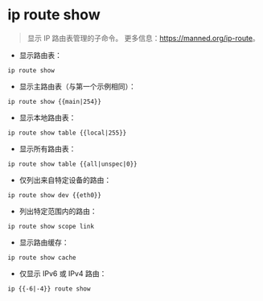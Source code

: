 # ip route show

> 显示 IP 路由表管理的子命令。
> 更多信息：<https://manned.org/ip-route>。

- 显示路由表：

`ip route show`

- 显示主路由表（与第一个示例相同）：

`ip route show {{main|254}}`

- 显示本地路由表：

`ip route show table {{local|255}}`

- 显示所有路由表：

`ip route show table {{all|unspec|0}}`

- 仅列出来自特定设备的路由：

`ip route show dev {{eth0}}`

- 列出特定范围内的路由：

`ip route show scope link`

- 显示路由缓存：

`ip route show cache`

- 仅显示 IPv6 或 IPv4 路由：

`ip {{-6|-4}} route show`